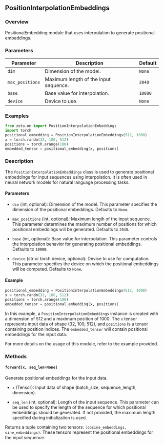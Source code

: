 
## PositionInterpolationEmbeddings

### Overview

PositionalEmbedding module that uses interpolation to generate positional embeddings.

### Parameters

| Parameter      | Description                                               | Default   |
| -------------- | --------------------------------------------------------- | --------- |
| `dim`          | Dimension of the model.                                  | `None`    |
| `max_positions`| Maximum length of the input sequence.                     | `2048`    |
| `base`         | Base value for interpolation.                             | `10000`   |
| `device`       | Device to use.                                           | `None`    |

### Examples

```python
from zeta.nn import PositionInterpolationEmbeddings
import torch
positional_embedding = PositionInterpolationEmbeddings(512, 1000)
x = torch.randn(32, 100, 512)
positions = torch.arange(100)
embedded_tensor = positional_embedding(x, positions)
```

### Description

The `PositionInterpolationEmbeddings` class is used to generate positional embeddings for input sequences using interpolation. It is often used in neural network models for natural language processing tasks.

#### Parameters

- `dim` (int, optional): Dimension of the model. This parameter specifies the dimension of the positional embeddings. Defaults to `None`.

- `max_positions` (int, optional): Maximum length of the input sequence. This parameter determines the maximum number of positions for which positional embeddings will be generated. Defaults to `2048`.

- `base` (int, optional): Base value for interpolation. This parameter controls the interpolation behavior for generating positional embeddings. Defaults to `10000`.

- `device` (str or torch.device, optional): Device to use for computation. This parameter specifies the device on which the positional embeddings will be computed. Defaults to `None`.

#### Example

```python
positional_embedding = PositionInterpolationEmbeddings(512, 1000)
x = torch.randn(32, 100, 512)
positions = torch.arange(100)
embedded_tensor = positional_embedding(x, positions)
```

In this example, a `PositionInterpolationEmbeddings` instance is created with a dimension of 512 and a maximum position of 1000. The `x` tensor represents input data of shape (32, 100, 512), and `positions` is a tensor containing position indices. The `embedded_tensor` will contain positional embeddings for the input data.

For more details on the usage of this module, refer to the example provided.

### Methods

#### `forward(x, seq_len=None)`

Generate positional embeddings for the input data.

- `x` (Tensor): Input data of shape (batch_size, sequence_length, dimension).

- `seq_len` (int, optional): Length of the input sequence. This parameter can be used to specify the length of the sequence for which positional embeddings should be generated. If not provided, the maximum length specified during initialization is used.

Returns a tuple containing two tensors: `(cosine_embeddings, sine_embeddings)`. These tensors represent the positional embeddings for the input sequence.
```


